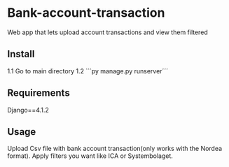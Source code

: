 # Bank-account-transaction
Web app that lets upload account transactions and view them filtered

## Install
1.1 Go to main directory
1.2 ```py manage.py runserver´´´

## Requirements
Django==4.1.2

## Usage
Upload Csv file with bank account transaction(only works with the Nordea format). Apply filters you want like ICA or Systembolaget.
